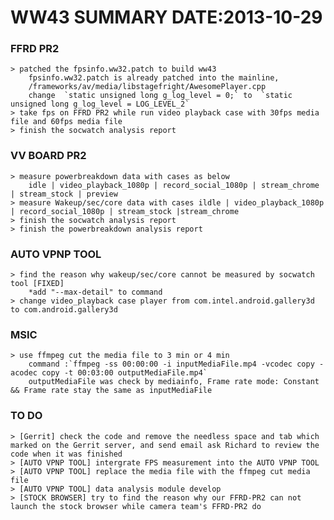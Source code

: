 WW43 SUMMARY	DATE:2013-10-29
================================
### FFRD PR2
	> patched the fpsinfo.ww32.patch to build ww43 	
		fpsinfo.ww32.patch is already patched into the mainline, 
		/frameworks/av/media/libstagefright/AwesomePlayer.cpp
		change 	`static unsigned long g_log_level = 0;` to 	`static unsigned long g_log_level = LOG_LEVEL_2`
	> take fps on FFRD PR2 while run video playback case with 30fps media file and 60fps media file
	> finish the socwatch analysis report 
	

### VV BOARD PR2
	> measure powerbreakdown data with cases as below
		idle | video_playback_1080p | record_social_1080p | stream_chrome | stream_stock | preview
	> measure Wakeup/sec/core data with cases ildle | video_playback_1080p | record_social_1080p | stream_stock |stream_chrome
	> finish the socwatch analysis report 
	> finish the powerbreakdown analysis report

### AUTO VPNP TOOL
	> find the reason why wakeup/sec/core cannot be measured by socwatch tool [FIXED] 
		*add "--max-detail" to command
	> change video_playback case player from com.intel.android.gallery3d to com.android.gallery3d

### MSIC
	> use ffmpeg cut the media file to 3 min or 4 min
		command :`ffmpeg -ss 00:00:00 -i inputMediaFile.mp4 -vcodec copy -acodec copy -t 00:03:00 outputMediaFile.mp4`
		outputMediaFile was check by mediainfo, Frame rate mode: Constant && Frame rate stay the same as inputMediaFile

### TO DO
	> [Gerrit] check the code and remove the needless space and tab which marked on the Gerrit server, and send email ask Richard to review the code when it was finished
	> [AUTO VPNP TOOL] intergrate FPS measurement into the AUTO VPNP TOOL
	> [AUTO VPNP TOOL] replace the media file with the ffmpeg cut media file
	> [AUTO VPNP TOOL] data analysis module develop
	> [STOCK BROWSER] try to find the reason why our FFRD-PR2 can not launch the stock browser while camera team's FFRD-PR2 do

